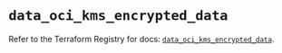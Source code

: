 # `data_oci_kms_encrypted_data`

Refer to the Terraform Registry for docs: [`data_oci_kms_encrypted_data`](https://registry.terraform.io/providers/oracle/oci/6.18.0/docs/data-sources/kms_encrypted_data).
